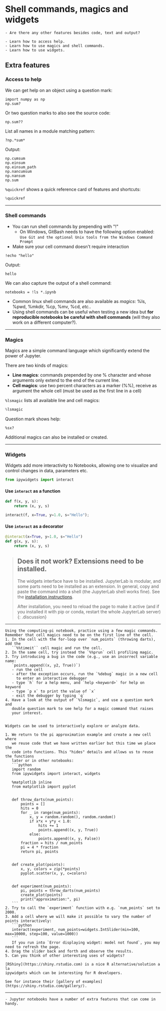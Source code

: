 # Shell commands, magics and widgets

```{questions}
- Are there any other features besides code, text and output?
```

```{objectives}
- Learn how to access help.
- Learn how to use magics and shell commands.
- Learn how to use widgets.
```


## Extra features

### Access to help

We can get help on an object using a question mark:
```
import numpy as np
np.sum?
```

Or two question marks to also see the source code:
```
np.sum??
```

List all names in a module matching pattern:
```
?np.*sum*
```

Output:
```
np.cumsum
np.einsum
np.einsum_path
np.nancumsum
np.nansum
np.sum
```

`%quickref` shows a quick reference card of features and shortcuts:
```python
%quickref
```

---


### Shell commands

- You can run shell commands by prepending with "!"
  - On Windows, GitBash needs to have the following option enabled:
  `Use Git and the optional Unix tools from the Windows Command Prompt`
- Make sure your cell command doesn't require interaction

```
!echo "hello"
```

Output:
```
hello
```

We can also capture the output of a shell command:
```
notebooks = !ls *.ipynb
```

- Common linux shell commands are also available as *magics*: %ls, %pwd, %mkdir, %cp, %mv, %cd, *etc.*.
- Using shell commands can be useful when testing a new idea but **for reproducible notebooks be careful
  with shell commands** (will they also work on a different computer?).

---

### Magics

Magics are a simple command language which significantly extend the power of Jupyter.

There are two kinds of magics:

 - **Line magics**: commands prepended by one % character and whose arguments only extend to the end of the current line.
 - **Cell magics**: use two percent characters as a marker (%%), receive as argument the whole cell (must be used as the first line in a cell)

`%lsmagic` lists all available line and cell magics:
```python
%lsmagic
```

Question mark shows help:
```
%sx?
```

Additional magics can also be installed or created.

---

### Widgets

Widgets add more interactivity to Notebooks, allowing one to visualize and control changes in data, parameters etc.

```python
from ipywidgets import interact
```

#### Use `interact` as a function
```python
def f(x, y, s):
    return (x, y, s)

interact(f, x=True, y=1.0, s="Hello");
```

#### Use `interact` as a decorator
```python
@interact(x=True, y=1.0, s="Hello")
def g(x, y, s):
    return (x, y, s)
```

> ## Does it not work?  Extensions need to be installed.
>
> The widgets interface have to be installed.  JupyterLab is modular,
> and some parts need to be installed as an extension.  In general,
> copy and paste the command into a shell (the JupyterLab shell works
> fine).  See the [installation instructions](https://coderefinery.github.io/installation/jupyter/#jupyterlab-extension-manager).
>
> After installation, you need to reload the page to make it active
> (and if you installed it with pip or conda, restart the whole
> JupyterLab server)
{: .discussion}

---

```{challenge} A few useful magic commands
Using the computing-pi notebook, practice using a few magic commands.
Remember that cell magics need to be on the first line of the cell.
1. In the cell with the for-loop over `num_points` (throwing darts), add the
   ``%%timeit`` cell magic and run the cell.
2. In the same cell, try instead the `%%prun` cell profiling magic.
3. Try introducing a bug in the code (e.g., use an incorrect variable name:
   `points.append((x, y2, True))`)
   - run the cell
   - after the exception occurs, run the `%debug` magic in a new cell
     to enter an interactive debugger
   - type `h` for a help menu, and `help <keyword>` for help on keyword
   - type `p x` to print the value of `x`
   - exit the debugger by typing `q`
4. Have a look at the output of `%lsmagic`, and use a question mark and
   double question mark to see help for a magic command that raises
   your interest.
```

````{challenge} Playing around with a widget

Widgets can be used to interactively explore or analyze data.

1. We return to the pi approximation example and create a new cell where
   we reuse code that we have written earlier but this time we place the
   code into functions. This "hides" details and allows us to reuse the functions
   later or in other notebooks:
   ```python
   import random
   from ipywidgets import interact, widgets

   %matplotlib inline
   from matplotlib import pyplot


   def throw_darts(num_points):
       points = []
       hits = 0
       for _ in range(num_points):
           x, y = random.random(), random.random()
           if x*x + y*y < 1.0:
               hits += 1
               points.append((x, y, True))
           else:
               points.append((x, y, False))
       fraction = hits / num_points
       pi = 4 * fraction
       return pi, points


   def create_plot(points):
       x, y, colors = zip(*points)
       pyplot.scatter(x, y, c=colors)


   def experiment(num_points):
       pi, points = throw_darts(num_points)
       create_plot(points)
       print("approximation:", pi)
   ```
2. Try to call the `experiment` function with e.g. `num_points` set to 2000.
3. Add a cell where we will make it possible to vary the number of points interactively:
   ```python
   interact(experiment, num_points=widgets.IntSlider(min=100, max=10000, step=100, value=1000))
   ```
   If you run into `Error displaying widget: model not found`, you may need to refresh the page.
4. Drag the slider back and forth and observe the results.
5. Can you think of other interesting uses of widgets?
````

```{discussion} RShiny is a nice R alternative/solution à la ipywidgets
[RShiny](https://shiny.rstudio.com) is a nice R alternative/solution a la
ipywidgets which can be interesting for R developers.

See for instance their [gallery of examples](https://shiny.rstudio.com/gallery/).
```

---

```{keypoints}
- Jupyter notebooks have a number of extra features that can come in handy.
```
